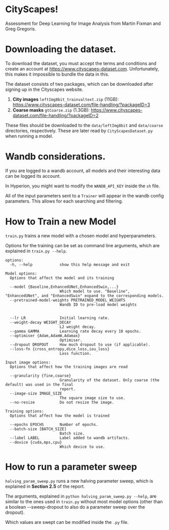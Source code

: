 # CityScapes!
Assessment for Deep Learning for Image Analysis from Martin Fixman and Greg Gregoris.

# Downloading the dataset.
To download the dataset, you must accept the terms and conditions and create an account at https://www.cityscapes-dataset.com. Unfortunately, this makes it impossible to bundle the data in this.

The dataset consists of two packages, which can be downloaded after signing up in the Cityscapes website.
1. **City images** `leftImg8bit_trainvaltext.zip` (11GB): https://www.cityscapes-dataset.com/file-handling/?packageID=3
2. **Coarse masks** `gtCoarse.zip` (1.3GB): https://www.cityscapes-dataset.com/file-handling/?packageID=2

These files should be downloaded to the `data/leftImg8bit` and `data/coarse` directories, respectively. These are later read by `CityScapesDataset.py` when running a model.

# Wandb considerations.
If you are logged to a wandb account, all models and their interesting data can be logged its account.

In Hyperion, you might want to modify the `WANDB_API_KEY` inside the `sh` file.

All of the input parameters sent to a `Trainer` will appear in the wandb config parameters. This allows for each searching and filtering.

# How to Train a new Model
`train.py` trains a new model with a chosen model and hyperparameters.

Options for the training can be set as command line arguments, which are explained in `train.py --help`.
```
options:
  -h, --help            show this help message and exit

Model options:
  Options that affect the model and its training

  --model {Baseline,EnhancedUNet,EnhancedSwin,...}
                        Which model to use. "Baseline", "EnhancedUNet", and "EnhancedSwin" expand to the corresponding models.
  --pretrained-model-weights PRETRAINED_MODEL_WEIGHTS
                        Wandb ID to pre-load model weights


  --lr LR               Initial learning rate.
  --weight-decay WEIGHT_DECAY
                        L2 weight decay.
  --gamma GAMMA         Learning rate decay every 10 epochs.
  --optimiser {Adam,AdamW,Adamax}
                        Optimiser.
  --dropout DROPOUT     How much dropout to use (if applicable).
  --loss-fn {cross_entropy,dice_loss,iou_loss}
                        Loss function.

Input image options:
  Options that affect how the training images are read

  --granularity {fine,coarse}
                        Granularity of the dataset. Only coarse (the default) was used in the final
                        report.
  --image-size IMAGE_SIZE
                        The square image size to use.
  --no-resize           Do not resize the image.

Training options:
  Options that affect how the model is trained

  --epochs EPOCHS       Number of epochs.
  --batch-size [BATCH_SIZE]
                        Batch size.
  --label LABEL         Label added to wandb artifacts.
  --device {cuda,mps,cpu}
                        Which device to use.
```

# How to run a parameter sweep
`halving_param_sweep.py` runs a new halving parameter sweep, which is explained in **Section 2.5** of the report.

The arguments, explained in `python halving_param_sweep.py --help`, are similar to the ones used in `train.py` without most model options (other than a boolean --sweep-dropout to also do a parameter sweep over the dropout).

Which values are swept can be modified inside the `.py` file.

